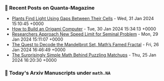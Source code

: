 ### 📝 Recent Posts on Quanta-Magazine
<!-- quanta starts -->
* <a href="https://www.quantamagazine.org/plants-find-light-using-gaps-between-their-cells-20240131/">Plants Find Light Using Gaps Between Their Cells</a> - Wed, 31 Jan 2024 15:10:45 +0000
* <a href="https://www.quantamagazine.org/how-to-build-an-origami-computer-20240130/">How to Build an Origami Computer</a> - Tue, 30 Jan 2024 15:34:13 +0000
* <a href="https://www.quantamagazine.org/researchers-approach-new-speed-limit-for-seminal-problem-20240129/">Researchers Approach New Speed Limit for Seminal Problem</a> - Mon, 29 Jan 2024 15:11:07 +0000
* <a href="https://www.quantamagazine.org/the-quest-to-decode-the-mandelbrot-set-maths-famed-fractal-20240126/">The Quest to Decode the Mandelbrot Set, Math’s Famed Fractal</a> - Fri, 26 Jan 2024 16:46:49 +0000
* <a href="https://www.quantamagazine.org/the-surprisingly-simple-math-behind-puzzling-matchups-20240125/">The Surprisingly Simple Math Behind Puzzling Matchups</a> - Thu, 25 Jan 2024 16:20:30 +0000
<!-- quanta ends -->
### 📝 Today's Arxiv Manuscripts under ``math.NA``
<!-- arxiv-math-na starts -->

<!-- arxiv-math-na ends -->
